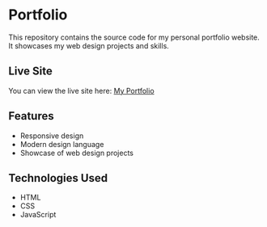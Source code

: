 # Portfolio

This repository contains the source code for my personal portfolio website. It showcases my web design projects and skills.

## Live Site

You can view the live site here: [My Portfolio](https://jordanlopez546.github.io/web1-assignment-3/)

## Features

- Responsive design
- Modern design language
- Showcase of web design projects

## Technologies Used

- HTML
- CSS
- JavaScript